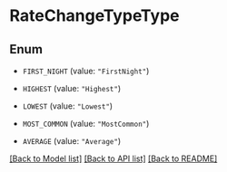 # RateChangeTypeType

## Enum


* `FIRST_NIGHT` (value: `"FirstNight"`)

* `HIGHEST` (value: `"Highest"`)

* `LOWEST` (value: `"Lowest"`)

* `MOST_COMMON` (value: `"MostCommon"`)

* `AVERAGE` (value: `"Average"`)


[[Back to Model list]](../README.md#documentation-for-models) [[Back to API list]](../README.md#documentation-for-api-endpoints) [[Back to README]](../README.md)


